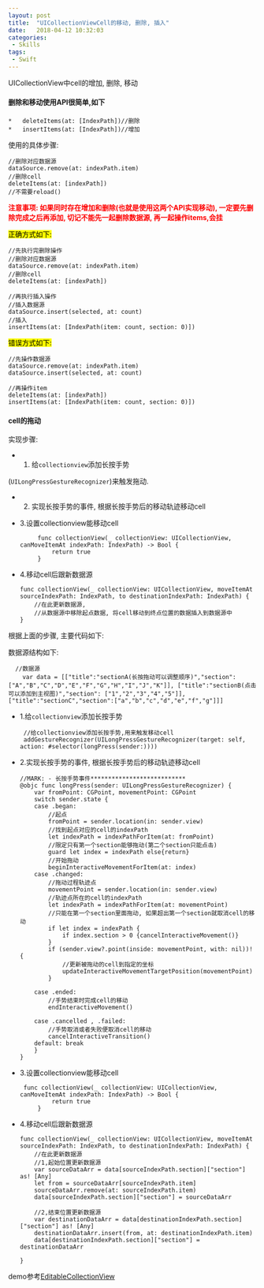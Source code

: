 ```yaml
---
layout: post
title:  "UICollectionViewCell的移动, 删除, 插入"
date:   2018-04-12 10:32:03
categories:
 - Skills
tags:
 - Swift
---
```





 UICollectionView中cell的增加, 删除, 移动

<!--more-->

#### 删除和移动使用API很简单,如下
	*	deleteItems(at: [IndexPath])//删除
	* 	insertItems(at: [IndexPath])//增加

使用的具体步骤:

	//删除对应数据源
	dataSource.remove(at: indexPath.item)
	//删除cell				
	deleteItems(at: [indexPath])
	//不需要reload()
	
<b style = "color: red">注意事项: 如果同时存在增加和删除(也就是使用这两个API实现移动), 一定要先删除完成之后再添加, 切记不能先一起删除数据源, 再一起操作items,会挂</b>

<mark>正确方式如下<mark>:

	//先执行完删除操作
	//删除对应数据源
	dataSource.remove(at: indexPath.item)
	//删除cell				
	deleteItems(at: [indexPath])

	//再执行插入操作
	//插入数据源
	dataSource.insert(selected, at: count)
	//插入
	insertItems(at: [IndexPath(item: count, section: 0)])
	
<mark>错误方式如下<mark>:

	//先操作数据源
	dataSource.remove(at: indexPath.item)
	dataSource.insert(selected, at: count)
	
	//再操作item
	deleteItems(at: [indexPath])
	insertItems(at: [IndexPath(item: count, section: 0)])

#### cell的拖动
实现步骤:

*	1. 给`collectionview`添加长按手势

(`UILongPressGestureRecognizer`)来触发拖动.
* 	2. 实现长按手势的事件, 根据长按手势后的移动轨迹移动cell


*  3.设置collectionview能移动cell

			func collectionView(_ collectionView: UICollectionView, canMoveItemAt indexPath: IndexPath) -> Bool {
		        return true
		    }
		    
		    
*	4.移动cell后跟新数据源


	    func collectionView(_ collectionView: UICollectionView, moveItemAt sourceIndexPath: IndexPath, to destinationIndexPath: IndexPath) {
	        //在此更新数据源, 
	        //从数据源中移除起点数据, 将cell移动到终点位置的数据插入到数据源中
	    }
	    
根据上面的步骤, 主要代码如下:

数据源结构如下:

	  //数据源
	    var data = [["title":"sectionA(长按拖动可以调整顺序)","section":                          ["A","B","C","D","E","F","G","H","I","J","K"]], ["title":"sectionB(点击可以添加到主视图)","section": ["1","2","3","4","5"]], ["title":"sectionC","section":["a","b","c","d","e","f","g"]]]


-	1.给`collectionview`添加长按手势

		 //给collectionview添加长按手势,用来触发移动cell
     	 addGestureRecognizer(UILongPressGestureRecognizer(target: self, action: #selector(longPress(sender:))))
     	 
-	2.实现长按手势的事件, 根据长按手势后的移动轨迹移动cell

	    //MARK: - 长按手势事件***************************
	    @objc func longPress(sender: UILongPressGestureRecognizer) {
	        var fromPoint: CGPoint, movementPoint: CGPoint
	        switch sender.state {
	        case .began:
	            //起点
	            fromPoint = sender.location(in: sender.view)
	            //找到起点对应的cell的indexPath
	            let indexPath = indexPathForItem(at: fromPoint)
	            //限定只有第一个section能够拖动(第二个section只能点击)
	            guard let index = indexPath else{return}
	            //开始拖动
	            beginInteractiveMovementForItem(at: index)
	        case .changed:
	            //拖动过程轨迹点
	            movementPoint = sender.location(in: sender.view)
	            //轨迹点所在的cell的indexPath
	            let indexPath = indexPathForItem(at: movementPoint)
	            //只能在第一个section里面拖动, 如果超出第一个section就取消cell的移动
	            if let index = indexPath {
	                if index.section > 0 {cancelInteractiveMovement()}
	            }
	            if (sender.view?.point(inside: movementPoint, with: nil))! {
	                //更新被拖动的cell到指定的坐标
	                updateInteractiveMovementTargetPosition(movementPoint)
	            }
	            
	        case .ended:
	            //手势结束时完成cell的移动
	            endInteractiveMovement()
	            
	        case .cancelled , .failed:
	            //手势取消或者失败便取消cell的移动
	            cancelInteractiveTransition()
	        default: break
	        }
	    }
	    
-  3.设置collectionview能移动cell

		func collectionView(_ collectionView: UICollectionView, canMoveItemAt indexPath: IndexPath) -> Bool {
		        return true
		    }
		    
-	4.移动cell后跟新数据源

	    func collectionView(_ collectionView: UICollectionView, moveItemAt sourceIndexPath: IndexPath, to destinationIndexPath: IndexPath) {
	        //在此更新数据源
	        //1,起始位置更新数据源
	        var sourceDataArr = data[sourceIndexPath.section]["section"] as! [Any]
	        let from = sourceDataArr[sourceIndexPath.item]
	        sourceDataArr.remove(at: sourceIndexPath.item)
	        data[sourceIndexPath.section]["section"] = sourceDataArr
	        
	        //2,结束位置更新数据源
	        var destinationDataArr = data[destinationIndexPath.section]["section"] as! [Any]
	        destinationDataArr.insert(from, at: destinationIndexPath.item)
	        data[destinationIndexPath.section]["section"] = destinationDataArr
	
	    }
	    
demo参考[EditableCollectionView](/Users/bochb/Heron/Test/EditableCollectionView)